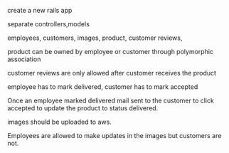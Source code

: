 create a new rails app

separate controllers,models

employees, customers, images, product, customer reviews,

product can be owned by employee or customer through polymorphic association

customer reviews are only allowed after customer receives the product

employee has to mark delivered, customer has to mark accepted

Once an employee marked delivered mail sent to the customer to click accepted to update the product to status delivered.

images should be uploaded to aws.

Employees are allowed to make updates in the images but customers are not.